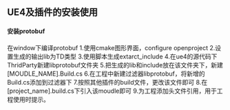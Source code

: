 ## UE4及插件的安装使用

#### 安装protobuf

在window下编译protobuf
1.使用cmake图形界面，configure openproject
2.设置生成的输出lib为TD类型
3.使用脚本生成extarct_include
4.在ue4的源代码下ThridParty新建libprotobuf文件夹
5.把生成的lib和include放在该文件夹下，新建[MOUDLE_NAME].Build.cs
6.在工程中新建过滤器libprotobuf，将新增的Build.cs添加到过滤器下
7.按照其他插件的build文件，更改该文件即可
8.在[project_name].build.cs下引入该moudle即可
9.为工程添加头文件引用，用于工程使用时提示。